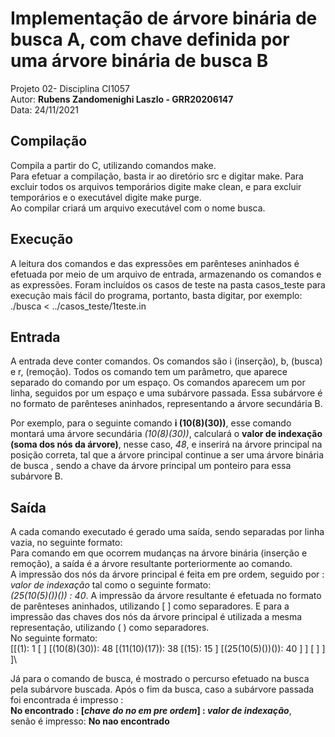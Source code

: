 # Implementação de árvore binária de busca A, com chave definida por uma árvore binária de busca B
Projeto 02- Disciplina CI1057\
Autor: __Rubens Zandomenighi Laszlo - GRR20206147__\
Data: 24/11/2021

## Compilação 
Compila a partir do C, utilizando comandos make.  
Para efetuar a compilação, basta ir ao diretório src e digitar make.
Para excluir todos os arquivos temporários digite make clean,
e para excluir temporários e o executável digite make purge.  
Ao compilar criará um arquivo executável com o nome busca.

## Execução
A leitura dos comandos e das expressões em parênteses aninhados é efetuada por meio de um arquivo de entrada, armazenando os comandos e as expressões. Foram incluídos os casos de teste na pasta casos_teste para execução mais fácil do programa, portanto, basta digitar, por exemplo: \
./busca < ../casos_teste/1teste.in 

## Entrada
A entrada deve conter comandos. Os comandos são i (inserção), b, (busca) e r, (remoção). Todos os comando tem um parâmetro, que aparece separado do comando por um espaço. Os comandos aparecem um por linha, seguidos por um espaço e uma subárvore passada. Essa subárvore é no formato de parênteses aninhados, representando a árvore secundária B.

Por exemplo, para o seguinte comando __i (10(8)(30))__, esse comando montará uma árvore secundária _(10(8)(30))_, calculará o __valor de indexação (soma dos nós da árvore)__, nesse caso, _48_, e inserirá na árvore principal na posição correta, tal que a árvore principal continue a ser uma árvore binária de busca , sendo a chave da árvore principal um ponteiro para essa subárvore B. 

## Saída
A cada comando executado é gerado uma saída, sendo separadas por linha vazia, no seguinte formato: \
Para comando em que ocorrem mudanças na árvore binária (inserção e remoção), a saída é a árvore resultante porteriormente ao comando.\
A impressão dos nós da árvore principal é feita em pre ordem, seguido por : _valor de indexação_  tal como o seguinte formato: \
 _(25(10(5)())()) : 40_. 
A impressão da árvore resultante é efetuada no formato de parênteses aninhados, utilizando  [ ] como separadores. E para a impressão das chaves dos nós da árvore principal é utilizada a mesma representação, utilizando ( ) como separadores.  
No seguinte formato: \
[[(1): 1
[
]
[(10(8)(30)): 48
[(11(10)(17)): 38
[(15): 15
]
[(25(10(5)())()): 40
]
]
[
]
]
]\

Já para o comando de busca, é mostrado o percurso efetuado na busca pela subárvore buscada. Após o fim da busca, caso a subárvore passada foi encontrada é impresso  : \
**No encontrado : [_chave do no em pre ordem_] : _valor de indexação_**,\
senão é impresso:  **No nao encontrado**
